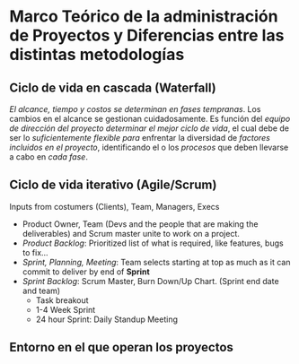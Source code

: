 # Marco Teórico de la administración de Proyectos y Diferencias entre las distintas metodologías
## Ciclo de vida en cascada (Waterfall)
*El alcance, tiempo y costos se determinan en fases tempranas*. Los cambios en el alcance se gestionan cuidadosamente.
Es función del *equipo de dirección del proyecto determinar el mejor ciclo de vida*, el cual debe de ser lo *suficientemente flexible para* enfrentar la diversidad de *factores incluidos en el proyecto*, identificando el o los *procesos* que deben llevarse a cabo en *cada fase*.

## Ciclo de vida iterativo (Agile/Scrum)
Inputs from costumers (Clients), Team, Managers, Execs
- Product Owner, Team (Devs and the people that are making the deliverables) and Scrum master unite to work on a project.
- *Product Backlog*: Prioritized list of what is required, like features, bugs to fix...
- *Sprint, Planning, Meeting*: Team selects starting at top as much as it can commit to deliver by end of **Sprint**
- *Sprint Backlog*: Scrum Master, Burn Down/Up Chart. (Sprint end date and team)
	- Task breakout
	- 1-4 Week Sprint
	- 24 hour Sprint: Daily Standup Meeting
## Entorno en el que operan los proyectos
